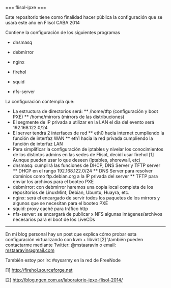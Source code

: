 === flisol-ipxe ===

Este repositorio tiene como finalidad hacer pública la configuración que se usará este año en Flisol CABA 2014

Contiene la configuración de los siguientes programas

* dnsmasq

* debmirror

* nginx

* firehol

* squid

* nfs-server



La configuración contempla que:

* La estructura de directorios será:
** /home/tftp (configuración y boot PXE)
** /home/mirrors (mirrors de las distribuciones)
* El segmente de IP privada a utilizar en la LAN el día del evento será 192.168.122.0/24
* El server tendrá 2 interfaces de red
** eth0 hacia internet cumpliendo la función de interfaz WAN
** eth1 hacia la red privada cumpliendo la función de interfaz LAN
* Para simplificar la configuración de iptables y nivelar los conocimientos de los distintos admins en las sedes de Flisol, decidí usar firehol [1] Aunque pueden usar lo que deseen (iptables, shorewall, etc)
* dnsmasq: cumplirá las funciones de DHCP, DNS Server y TFTP server
** DHCP en el rango 192.168.122.0/24
** DNS Server para resolver dominios como ftp.debian.org a la IP privada del server
** TFTP para enviar los archivos para el booteo PXE
* debmirror: con debmirror haremos una copia local completa de los repositorios de LinuxMint, Debian, Ubuntu, Huayra, etc.
* nginx: será el encargado de servir todos los paquetes de los mirrors y algunos que se necesitan para el booteo PXE
* squid: proxy caché para tráfico http
* nfs-server: se encargará de publicar x NFS algunas imágenes/archivos necesarios para el boot de los LiveCDs

----
En mi blog personal hay un post que explica cómo probar esta configuración virtualizando con kvm + libvirt [2] \\también pueden contactarme mediante Twitter: @mstaaravin o email: mstaaravin@gmail.com

También estoy por irc #sysarmy en la red de FreeNode

[1] http://firehol.sourceforge.net

[2] http://blog.ngen.com.ar/laboratorio-ipxe-flisol-2014/



